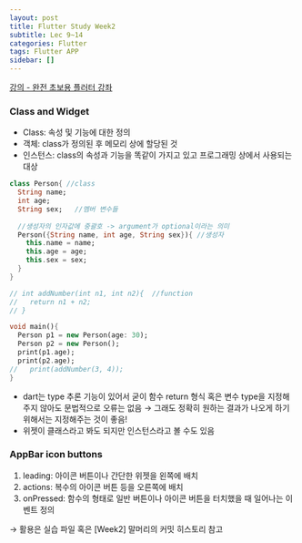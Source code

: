 ```yaml
---
layout: post
title: Flutter Study Week2
subtitle: Lec 9~14
categories: Flutter
tags: Flutter APP
sidebar: []
---
```




[강의 - 완전 초보용 플러터 강좌](https://www.youtube.com/watch?v=AdYRASHRKwE&list=PLQt_pzi-LLfpcRFhWMywTePfZ2aPapvyl)

### Class and Widget

- Class: 속성 및 기능에 대한 정의
- 객체: class가 정의된 후 메모리 상에 할당된 것
- 인스턴스: class의 속성과 기능을 똑같이 가지고 있고 프로그래밍 상에서 사용되는 대상

```dart
class Person{ //class
  String name;
  int age;
  String sex;   //멤버 변수들
  
  //생성자의 인자값에 중괄호 -> argument가 optional이라는 의미
  Person({String name, int age, String sex}){ //생성자
    this.name = name;
    this.age = age;
    this.sex = sex;
  }
}

// int addNumber(int n1, int n2){  //function
//   return n1 + n2;
// }

void main(){
  Person p1 = new Person(age: 30);
  Person p2 = new Person();
  print(p1.age);
  print(p2.age);
//   print(addNumber(3, 4));
}
```

- dart는 type 추론 기능이 있어서 굳이 함수 return 형식 혹은 변수 type을 지정해주지 않아도 문법적으로 오류는 없음 → 그래도 정확히 원하는 결과가 나오게 하기 위해서는 지정해주는 것이 좋음!
- 위젯이 클래스라고 봐도 되지만 인스턴스라고 볼 수도 있음

### AppBar icon buttons

1. leading: 아이콘 버튼이나 간단한 위젯을 왼쪽에 배치
2. actions: 복수의 아이콘 버튼 등을 오른쪽에 배치
3. onPressed: 함수의 형태로 일반 버튼이나 아이콘 버튼을 터치했을 때 일어나는 이벤트 정의

→ 활용은 실습 파일 혹은 [Week2] 말머리의 커밋 히스토리 참고